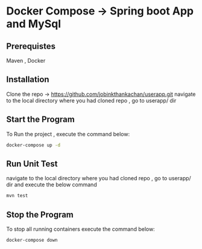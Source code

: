 # Docker Compose -> Spring boot App and MySql

## Prerequistes 
Maven , Docker 

## Installation
Clone the repo -> https://github.com/jobinkthankachan/userapp.git
navigate to the local directory where you had cloned repo , go to userapp/ dir

## Start the Program
To Run the project , execute the command below:
```bash
docker-compose up -d
```
## Run Unit Test
navigate to the local directory where you had cloned repo , go to userapp/ dir and execute the below command
```bash
mvn test
```

## Stop the Program
To stop all running containers execute the command below:
```bash
docker-compose down
```
